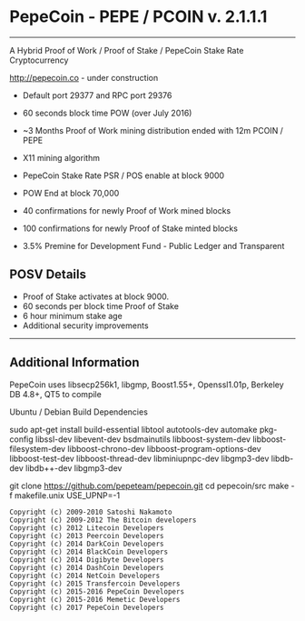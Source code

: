  PepeCoin - PEPE / PCOIN v. 2.1.1.1
==============================
-------------------------------------------
A Hybrid Proof of Work / Proof of Stake / PepeCoin Stake Rate Cryptocurrency

http://pepecoin.co - under construction

 - Default port 29377 and RPC port 29376

 - 60 seconds block time POW (over July 2016)
 - ~3 Months Proof of Work mining distribution ended with 12m PCOIN / PEPE
 - X11 mining algorithm
 - PepeCoin Stake Rate PSR / POS enable at block 9000
 - POW End at block 70,000

 - 40 confirmations for newly Proof of Work mined blocks
 - 100 confirmations for newly Proof of Stake minted blocks
 - 3.5% Premine for Development Fund - Public Ledger and Transparent

  POSV Details
 ------------
  - Proof of Stake activates at block 9000.
  - 60 seconds per block time Proof of Stake
  - 6 hour minimum stake age
  - Additional security improvements

-------------------------------
Additional Information
------------------------------

PepeCoin uses libsecp256k1, libgmp, Boost1.55+, Openssl1.01p, Berkeley DB 4.8+, QT5 to compile

Ubuntu / Debian Build Dependencies

sudo apt-get install build-essential libtool autotools-dev automake pkg-config libssl-dev libevent-dev bsdmainutils libboost-system-dev libboost-filesystem-dev libboost-chrono-dev libboost-program-options-dev libboost-test-dev libboost-thread-dev libminiupnpc-dev libgmp3-dev libdb-dev libdb++-dev libgmp3-dev

git clone https://github.com/pepeteam/pepecoin.git
cd pepecoin/src
make -f makefile.unix USE_UPNP=-1

```
Copyright (c) 2009-2010 Satoshi Nakamoto
Copyright (c) 2009-2012 The Bitcoin developers
Copyright (c) 2012 Litecoin Developers
Copyright (c) 2013 Peercoin Developers
Copyright (c) 2014 DarkCoin Developers
Copyright (c) 2014 BlackCoin Developers
Copyright (c) 2014 Digibyte Developers
Copyright (c) 2014 DashCoin Developers
Copyright (c) 2014 NetCoin Developers
Copyright (c) 2015 Transfercoin Developers
Copyright (c) 2015-2016 PepeCoin Developers
Copyright (c) 2015-2016 Memetic Developers
Copyright (c) 2017 PepeCoin Developers

 ```
